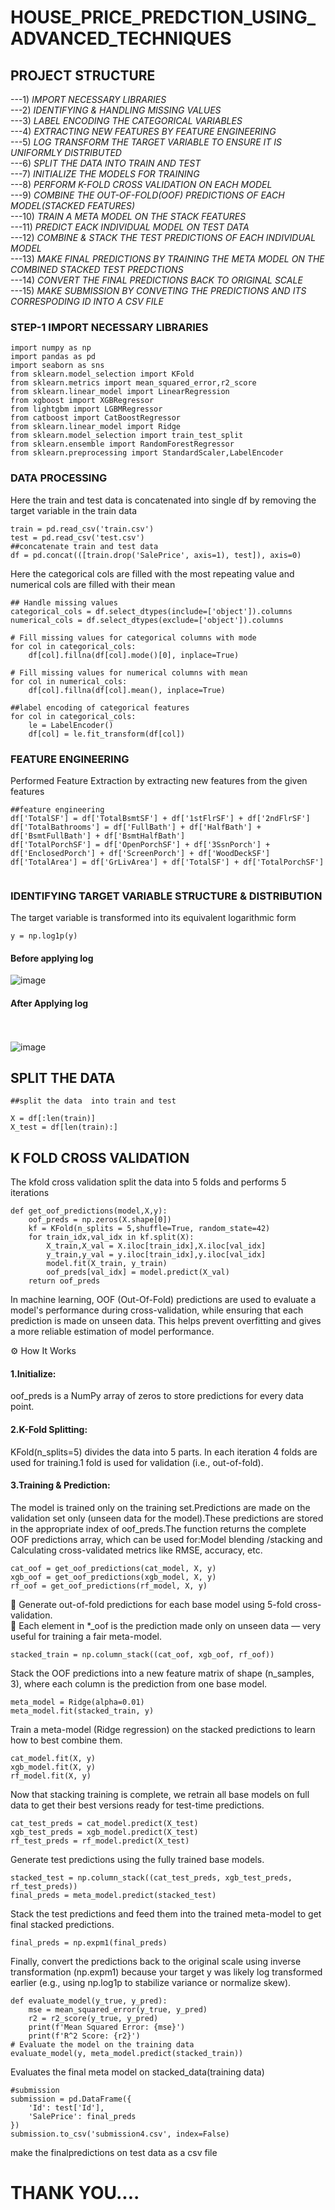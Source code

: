 # HOUSE_PRICE_PREDCTION_USING_ADVANCED_TECHNIQUES <br/>
## PROJECT STRUCTURE <br/>
---1) _IMPORT NECESSARY LIBRARIES_ <br/>
---2) _IDENTIFYING & HANDLING MISSING VALUES_ <br/>
---3) _LABEL ENCODING THE CATEGORICAL VARIABLES_ <br/>
---4) _EXTRACTING NEW FEATURES BY FEATURE ENGINEERING_ <br/>
---5) _LOG TRANSFORM THE TARGET VARIABLE TO ENSURE IT IS UNIFORMLY DISTRIBUTED_ <br/>
---6) _SPLIT THE DATA INTO TRAIN AND TEST_ <br/>
---7) _INITIALIZE THE MODELS FOR TRAINING_ <br/>
---8) _PERFORM K-FOLD CROSS VALIDATION ON EACH MODEL_ <br/>
---9) _COMBINE THE OUT-OF-FOLD(OOF) PREDICTIONS OF EACH MODEL(STACKED FEATURES)_ <br/>
---10) _TRAIN A META MODEL ON THE STACK FEATURES_ <br/>
---11) _PREDICT EACK INDIVIDUAL MODEL ON TEST DATA_ <br/>
---12) _COMBINE & STACK THE TEST PREDICTIONS OF EACH INDIVIDUAL MODEL_ <br/>
---13) _MAKE FINAL PREDICTIONS BY TRAINING THE META MODEL ON THE COMBINED STACKED TEST PREDCTIONS_ <br/>
---14) _CONVERT THE FINAL PREDICTIONS BACK TO ORIGINAL SCALE_ <br/>
---15) _MAKE SUBMISSION BY CONVETING THE PREDICTIONS AND ITS CORRESPODING ID INTO A CSV FILE_ <br/> 

### STEP-1 IMPORT NECESSARY LIBRARIES <br/>
```
import numpy as np
import pandas as pd
import seaborn as sns
from sklearn.model_selection import KFold
from sklearn.metrics import mean_squared_error,r2_score
from sklearn.linear_model import LinearRegression
from xgboost import XGBRegressor
from lightgbm import LGBMRegressor
from catboost import CatBoostRegressor
from sklearn.linear_model import Ridge
from sklearn.model_selection import train_test_split
from sklearn.ensemble import RandomForestRegressor
from sklearn.preprocessing import StandardScaler,LabelEncoder
```
### DATA PROCESSING <br/>
Here the train and test data is concatenated into single df by removing the target variable in the train data <br/>
```
train = pd.read_csv('train.csv')
test = pd.read_csv('test.csv')
##concatenate train and test data
df = pd.concat(([train.drop('SalePrice', axis=1), test]), axis=0)
```
Here the categorical cols are filled with the most repeating value and numerical cols are filled with their mean <br/>
```
## Handle missing values
categorical_cols = df.select_dtypes(include=['object']).columns
numerical_cols = df.select_dtypes(exclude=['object']).columns

# Fill missing values for categorical columns with mode
for col in categorical_cols:
    df[col].fillna(df[col].mode()[0], inplace=True)

# Fill missing values for numerical columns with mean
for col in numerical_cols:
    df[col].fillna(df[col].mean(), inplace=True)
```
```
##label encoding of categorical features
for col in categorical_cols:
    le = LabelEncoder()
    df[col] = le.fit_transform(df[col])
```

### FEATURE ENGINEERING <br/>
Performed Feature Extraction by extracting new features from the given features <br/>
```
##feature engineering
df['TotalSF'] = df['TotalBsmtSF'] + df['1stFlrSF'] + df['2ndFlrSF']
df['TotalBathrooms'] = df['FullBath'] + df['HalfBath'] + df['BsmtFullBath'] + df['BsmtHalfBath']
df['TotalPorchSF'] = df['OpenPorchSF'] + df['3SsnPorch'] + df['EnclosedPorch'] + df['ScreenPorch'] + df['WoodDeckSF']
df['TotalArea'] = df['GrLivArea'] + df['TotalSF'] + df['TotalPorchSF']
 
```
### IDENTIFYING TARGET VARIABLE STRUCTURE & DISTRIBUTION <br/>
The target variable is transformed into its equivalent logarithmic form <br/>
```
y = np.log1p(y)
```
#### Before applying log <br/>
![image](https://github.com/user-attachments/assets/080617c9-5746-42ad-a50f-c69a1d5204f3)

#### After Applying log <br/> <br/> <br/>
![image](https://github.com/user-attachments/assets/ec31b157-b33c-4c48-8b67-e65232ab9348)

## SPLIT THE DATA
```
##split the data  into train and test

X = df[:len(train)]
X_test = df[len(train):]
```
## K FOLD CROSS VALIDATION <br/>
The kfold cross validation split the data into 5 folds and performs 5 iterations
```
def get_oof_predictions(model,X,y):
    oof_preds = np.zeros(X.shape[0])
    kf = KFold(n_splits = 5,shuffle=True, random_state=42)
    for train_idx,val_idx in kf.split(X):
        X_train,X_val = X.iloc[train_idx],X.iloc[val_idx]
        y_train,y_val = y.iloc[train_idx],y.iloc[val_idx]
        model.fit(X_train, y_train)
        oof_preds[val_idx] = model.predict(X_val)
    return oof_preds
```
In machine learning, OOF (Out-Of-Fold) predictions are used to evaluate a model's performance during cross-validation, while ensuring that each prediction is made on unseen data. This helps prevent overfitting and gives a more reliable estimation of model performance. <br/>

⚙️ How It Works
#### 1.Initialize:
oof_preds is a NumPy array of zeros to store predictions for every data point.

#### 2.K-Fold Splitting:
KFold(n_splits=5) divides the data into 5 parts. In each iteration 4 folds are used for training.1 fold is used for validation (i.e., out-of-fold).

#### 3.Training & Prediction:

The model is trained only on the training set.Predictions are made on the validation set only (unseen data for the model).These predictions are stored in the appropriate index of oof_preds.The function returns the complete OOF predictions array, which can be used for:Model blending /stacking and Calculating cross-validated metrics like RMSE, accuracy, etc.

```
cat_oof = get_oof_predictions(cat_model, X, y)
xgb_oof = get_oof_predictions(xgb_model, X, y)
rf_oof = get_oof_predictions(rf_model, X, y)
```
🔸 Generate out-of-fold predictions for each base model using 5-fold cross-validation.<br/>
🔸 Each element in *_oof is the prediction made only on unseen data — very useful for training a fair meta-model.<br/>

```
stacked_train = np.column_stack((cat_oof, xgb_oof, rf_oof))
```
Stack the OOF predictions into a new feature matrix of shape (n_samples, 3), where each column is the prediction from one base model. <br/>

```
meta_model = Ridge(alpha=0.01)
meta_model.fit(stacked_train, y)
```
 Train a meta-model (Ridge regression) on the stacked predictions to learn how to best combine them. <br/>
 ```
cat_model.fit(X, y)
xgb_model.fit(X, y)
rf_model.fit(X, y)
```
Now that stacking training is complete, we retrain all base models on full data to get their best versions ready for test-time predictions. <br/>
```
cat_test_preds = cat_model.predict(X_test)
xgb_test_preds = xgb_model.predict(X_test)
rf_test_preds = rf_model.predict(X_test)
```
Generate test predictions using the fully trained base models. <br/>

```
stacked_test = np.column_stack((cat_test_preds, xgb_test_preds, rf_test_preds))
final_preds = meta_model.predict(stacked_test)
```
 Stack the test predictions and feed them into the trained meta-model to get final stacked predictions. <br/>
```
final_preds = np.expm1(final_preds)
```
Finally, convert the predictions back to the original scale using inverse transformation (np.expm1) because your target y was likely log transformed earlier (e.g., using np.log1p to stabilize variance or normalize skew). <br/>

```
def evaluate_model(y_true, y_pred):
    mse = mean_squared_error(y_true, y_pred)
    r2 = r2_score(y_true, y_pred)
    print(f'Mean Squared Error: {mse}')
    print(f'R^2 Score: {r2}')
# Evaluate the model on the training data
evaluate_model(y, meta_model.predict(stacked_train))
```
Evaluates the final meta model on stacked_data(training data) <br/>

```
#submission
submission = pd.DataFrame({
    'Id': test['Id'],
    'SalePrice': final_preds
})
submission.to_csv('submission4.csv', index=False)
```
make the finalpredictions on test data as a csv file <br/>

#  THANK YOU....

